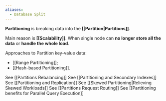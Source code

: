 ```yaml
---
aliases:
  - Database Split
---
```

**Partitioning** is breaking data into the **[[Partition|Partitions]]**.

Main reason is **[[Scalability]]**. 
When single node can **no longer store all the data** or **handle the whole load**. 

Approaches to Partition key-value data:
- [[Range Partitioning]];
- [[Hash-based Partitioning]].

See [[Partitions Rebalancing]]
See [[Partitioning and Secondary Indexes]]
See [[Partitioning and Replication]]
See [[Skewed Partitioning|Relieving Skewed Workloads]]
See [[Partitions Request Routing]]
See [[Partitioning benefits for Parallel Query Execution]]
